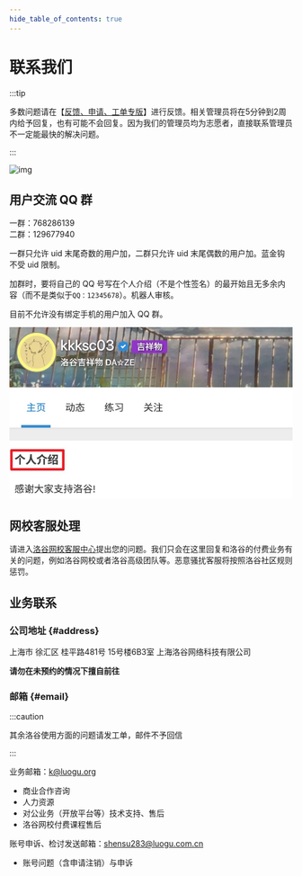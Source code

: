 ```yaml
---
hide_table_of_contents: true
---
```


# 联系我们

:::tip

多数问题请在【[反馈、申请、工单专版](https://www.luogu.com.cn/discuss/lists?forumname=service)】进行反馈。相关管理员将在5分钟到2周内给予回复，也有可能不会回复。因为我们的管理员均为志愿者，直接联系管理员不一定能最快的解决问题。

:::

![img](https://cdn.luogu.com.cn/upload/pic/22742.png)

## 用户交流 QQ 群

一群：768286139  
二群：129677940

一群只允许 uid 末尾奇数的用户加，二群只允许 uid 末尾偶数的用户加。蓝金钩不受 uid 限制。

加群时，要将自己的 QQ 号写在个人介绍（不是个性签名）的最开始且无多余内容（而不是类似于`QQ：12345678`）。机器人审核。

目前不允许没有绑定手机的用户加入 QQ 群。

![个人介绍的位置](introduction.jpg)

## 网校客服处理

请进入[洛谷网校客服中心](https://class.luogu.com.cn/service)提出您的问题。我们只会在这里回复和洛谷的付费业务有关的问题，例如洛谷网校或者洛谷高级团队等。恶意骚扰客服将按照洛谷社区规则惩罚。

## 业务联系

### 公司地址 {#address}

上海市 徐汇区 桂平路481号 15号楼6B3室 上海洛谷网络科技有限公司

**请勿在未预约的情况下擅自前往**

### 邮箱 {#email}

:::caution

其余洛谷使用方面的问题请发工单，邮件不予回信

:::

业务邮箱：k@luogu.org

- 商业合作咨询
- 人力资源
- 对公业务（开放平台等）技术支持、售后
- 洛谷网校付费课程售后

账号申诉、检讨发送邮箱：shensu283@luogu.com.cn

- 账号问题（含申请注销）与申诉
